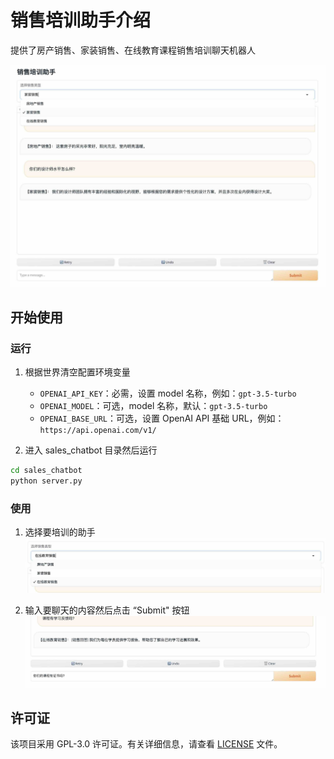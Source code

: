 # 销售培训助手介绍

提供了房产销售、家装销售、在线教育课程销售培训聊天机器人

![销售培训助手](imgs/001.jpg)

## 开始使用

### 运行

1. 根据世界清空配置环境变量
    * `OPENAI_API_KEY`：必需，设置 model 名称，例如：`gpt-3.5-turbo`
    * `OPENAI_MODEL`：可选，model 名称，默认：`gpt-3.5-turbo`
    * `OPENAI_BASE_URL`：可选，设置 OpenAI API 基础 URL，例如：`https://api.openai.com/v1/`

2. 进入 sales_chatbot 目录然后运行

```bash
cd sales_chatbot
python server.py
```

### 使用

1. 选择要培训的助手
![选择销售培训助手](imgs/002.jpg)

2. 输入要聊天的内容然后点击 “Submit" 按钮
![聊天](imgs/003.jpg)

## 许可证

该项目采用 GPL-3.0 许可证。有关详细信息，请查看 [LICENSE](../LICENSE) 文件。
